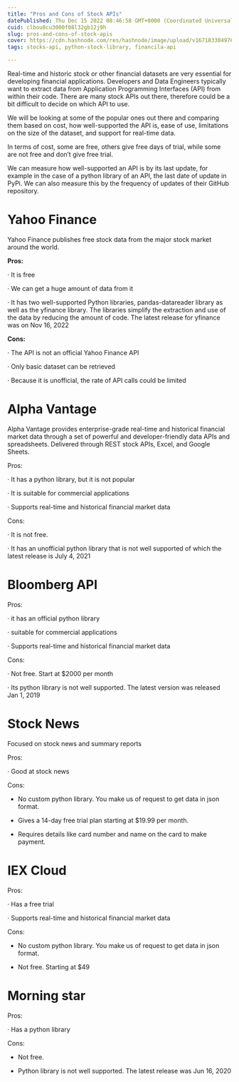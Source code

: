 ```yaml
---
title: "Pros and Cons of Stock APIs"
datePublished: Thu Dec 15 2022 08:46:58 GMT+0000 (Coordinated Universal Time)
cuid: clbou8cu3000f08l32gb12j9h
slug: pros-and-cons-of-stock-apis
cover: https://cdn.hashnode.com/res/hashnode/image/upload/v1671833049761/97081e64-f4ef-407b-b354-e9e478e23266.png
tags: stocks-api, python-stock-library, financila-api

---
```


Real-time and historic stock or other financial datasets are very essential for developing financial applications. Developers and Data Engineers typically want to extract data from Application Programming Interfaces (API) from within their code. There are many stock APIs out there, therefore could be a bit difficult to decide on which API to use.

We will be looking at some of the popular ones out there and comparing them based on cost, how well-supported the API is, ease of use, limitations on the size of the dataset, and support for real-time data.

In terms of cost, some are free, others give free days of trial, while some are not free and don’t give free trial.

We can measure how well-supported an API is by its last update, for example in the case of a python library of an API, the last date of update in PyPi. We can also measure this by the frequency of updates of their GitHub repository.

# **Yahoo Finance**

Yahoo Finance publishes free stock data from the major stock market around the world.

**Pros:**

· It is free

· We can get a huge amount of data from it

· It has two well-supported Python libraries, pandas-datareader library as well as the yfinance library. The libraries simplify the extraction and use of the data by reducing the amount of code. The latest release for yfinance was on Nov 16, 2022

**Cons:**

· The API is not an official Yahoo Finance API

· Only basic dataset can be retrieved

· Because it is unofficial, the rate of API calls could be limited

# **Alpha Vantage**

Alpha Vantage provides enterprise-grade real-time and historical financial market data through a set of powerful and developer-friendly data APIs and spreadsheets. Delivered through REST stock APIs, Excel, and Google Sheets.

Pros:

· It has a python library, but it is not popular

· It is suitable for commercial applications

· Supports real-time and historical financial market data

Cons:

· It is not free.

· It has an unofficial python library that is not well supported of which the latest release is July 4, 2021

# **Bloomberg API**

Pros:

· it has an official python library

· suitable for commercial applications

· Supports real-time and historical financial market data

Cons:

· Not free. Start at $2000 per month

· Its python library is not well supported. The latest version was released Jan 1, 2019

# **Stock News**

Focused on stock news and summary reports

Pros:

· Good at stock news

Cons:

*   No custom python library. You make us of request to get data in json format.
    
*   Gives a 14-day free trial plan starting at $19.99 per month.
    
*   Requires details like card number and name on the card to make payment.
    

# **IEX Cloud**

Pros:

· Has a free trial

· Supports real-time and historical financial market data

Cons:

*   No custom python library. You make us of request to get data in json format.
    
*   Not free. Starting at $49
    

# **Morning star**

Pros:

· Has a python library

Cons:

*   Not free.
    
*   Python library is not well supported. The latest release was Jun 16, 2020